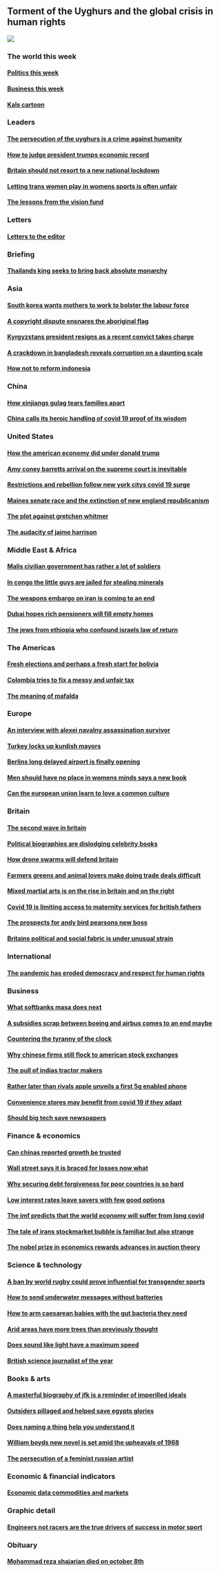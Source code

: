## Torment of the Uyghurs and the global crisis in human rights
![](./cover.jpg)
### The world this week
#### [Politics this week](./The%20world%20this%20week/politics-this-week.md)
#### [Business this week](./The%20world%20this%20week/business-this-week.md)
#### [Kals cartoon](./The%20world%20this%20week/kals-cartoon.md)
### Leaders
#### [The persecution of the uyghurs is a crime against humanity](./Leaders/the-persecution-of-the-uyghurs-is-a-crime-against-humanity.md)
#### [How to judge president trumps economic record](./Leaders/how-to-judge-president-trumps-economic-record.md)
#### [Britain should not resort to a new national lockdown](./Leaders/britain-should-not-resort-to-a-new-national-lockdown.md)
#### [Letting trans women play in womens sports is often unfair](./Leaders/letting-trans-women-play-in-womens-sports-is-often-unfair.md)
#### [The lessons from the vision fund](./Leaders/the-lessons-from-the-vision-fund.md)
### Letters
#### [Letters to the editor](./Letters/letters-to-the-editor.md)
### Briefing
#### [Thailands king seeks to bring back absolute monarchy](./Briefing/thailands-king-seeks-to-bring-back-absolute-monarchy.md)
### Asia
#### [South korea wants mothers to work to bolster the labour force](./Asia/south-korea-wants-mothers-to-work-to-bolster-the-labour-force.md)
#### [A copyright dispute ensnares the aboriginal flag](./Asia/a-copyright-dispute-ensnares-the-aboriginal-flag.md)
#### [Kyrgyzstans president resigns as a recent convict takes charge](./Asia/kyrgyzstans-president-resigns-as-a-recent-convict-takes-charge.md)
#### [A crackdown in bangladesh reveals corruption on a daunting scale](./Asia/a-crackdown-in-bangladesh-reveals-corruption-on-a-daunting-scale.md)
#### [How not to reform indonesia](./Asia/how-not-to-reform-indonesia.md)
### China
#### [How xinjiangs gulag tears families apart](./China/how-xinjiangs-gulag-tears-families-apart.md)
#### [China calls its heroic handling of covid 19 proof of its wisdom](./China/china-calls-its-heroic-handling-of-covid-19-proof-of-its-wisdom.md)
### United States
#### [How the american economy did under donald trump](./United%20States/how-the-american-economy-did-under-donald-trump.md)
#### [Amy coney barretts arrival on the supreme court is inevitable](./United%20States/amy-coney-barretts-arrival-on-the-supreme-court-is-inevitable.md)
#### [Restrictions and rebellion follow new york citys covid 19 surge](./United%20States/restrictions-and-rebellion-follow-new-york-citys-covid-19-surge.md)
#### [Maines senate race and the extinction of new england republicanism](./United%20States/maines-senate-race-and-the-extinction-of-new-england-republicanism.md)
#### [The plot against gretchen whitmer](./United%20States/the-plot-against-gretchen-whitmer.md)
#### [The audacity of jaime harrison](./United%20States/the-audacity-of-jaime-harrison.md)
### Middle East & Africa
#### [Malis civilian government has rather a lot of soldiers](./Middle%20East%20&%20Africa/malis-civilian-government-has-rather-a-lot-of-soldiers.md)
#### [In congo the little guys are jailed for stealing minerals](./Middle%20East%20&%20Africa/in-congo-the-little-guys-are-jailed-for-stealing-minerals.md)
#### [The weapons embargo on iran is coming to an end](./Middle%20East%20&%20Africa/the-weapons-embargo-on-iran-is-coming-to-an-end.md)
#### [Dubai hopes rich pensioners will fill empty homes](./Middle%20East%20&%20Africa/dubai-hopes-rich-pensioners-will-fill-empty-homes.md)
#### [The jews from ethiopia who confound israels law of return](./Middle%20East%20&%20Africa/the-jews-from-ethiopia-who-confound-israels-law-of-return.md)
### The Americas
#### [Fresh elections and perhaps a fresh start for bolivia](./The%20Americas/fresh-elections-and-perhaps-a-fresh-start-for-bolivia.md)
#### [Colombia tries to fix a messy and unfair tax](./The%20Americas/colombia-tries-to-fix-a-messy-and-unfair-tax.md)
#### [The meaning of mafalda](./The%20Americas/the-meaning-of-mafalda.md)
### Europe
#### [An interview with alexei navalny assassination survivor](./Europe/an-interview-with-alexei-navalny-assassination-survivor.md)
#### [Turkey locks up kurdish mayors](./Europe/turkey-locks-up-kurdish-mayors.md)
#### [Berlins long delayed airport is finally opening](./Europe/berlins-long-delayed-airport-is-finally-opening.md)
#### [Men should have no place in womens minds says a new book](./Europe/men-should-have-no-place-in-womens-minds-says-a-new-book.md)
#### [Can the european union learn to love a common culture](./Europe/can-the-european-union-learn-to-love-a-common-culture.md)
### Britain
#### [The second wave in britain](./Britain/the-second-wave-in-britain.md)
#### [Political biographies are dislodging celebrity books](./Britain/political-biographies-are-dislodging-celebrity-books.md)
#### [How drone swarms will defend britain](./Britain/how-drone-swarms-will-defend-britain.md)
#### [Farmers greens and animal lovers make doing trade deals difficult](./Britain/farmers-greens-and-animal-lovers-make-doing-trade-deals-difficult.md)
#### [Mixed martial arts is on the rise in britain and on the right](./Britain/mixed-martial-arts-is-on-the-rise-in-britain-and-on-the-right.md)
#### [Covid 19 is limiting access to maternity services for british fathers](./Britain/covid-19-is-limiting-access-to-maternity-services-for-british-fathers.md)
#### [The prospects for andy bird pearsons new boss](./Britain/the-prospects-for-andy-bird-pearsons-new-boss.md)
#### [Britains political and social fabric is under unusual strain](./Britain/britains-political-and-social-fabric-is-under-unusual-strain.md)
### International
#### [The pandemic has eroded democracy and respect for human rights](./International/the-pandemic-has-eroded-democracy-and-respect-for-human-rights.md)
### Business
#### [What softbanks masa does next](./Business/what-softbanks-masa-does-next.md)
#### [A subsidies scrap between boeing and airbus comes to an end maybe](./Business/a-subsidies-scrap-between-boeing-and-airbus-comes-to-an-end-maybe.md)
#### [Countering the tyranny of the clock](./Business/countering-the-tyranny-of-the-clock.md)
#### [Why chinese firms still flock to american stock exchanges](./Business/why-chinese-firms-still-flock-to-american-stock-exchanges.md)
#### [The pull of indias tractor makers](./Business/the-pull-of-indias-tractor-makers.md)
#### [Rather later than rivals apple unveils a first 5g enabled phone](./Business/rather-later-than-rivals-apple-unveils-a-first-5g-enabled-phone.md)
#### [Convenience stores may benefit from covid 19 if they adapt](./Business/convenience-stores-may-benefit-from-covid-19-if-they-adapt.md)
#### [Should big tech save newspapers](./Business/should-big-tech-save-newspapers.md)
### Finance & economics
#### [Can chinas reported growth be trusted](./Finance%20&%20economics/can-chinas-reported-growth-be-trusted.md)
#### [Wall street says it is braced for losses now what](./Finance%20&%20economics/wall-street-says-it-is-braced-for-losses-now-what.md)
#### [Why securing debt forgiveness for poor countries is so hard](./Finance%20&%20economics/why-securing-debt-forgiveness-for-poor-countries-is-so-hard.md)
#### [Low interest rates leave savers with few good options](./Finance%20&%20economics/low-interest-rates-leave-savers-with-few-good-options.md)
#### [The imf predicts that the world economy will suffer from long covid](./Finance%20&%20economics/the-imf-predicts-that-the-world-economy-will-suffer-from-long-covid.md)
#### [The tale of irans stockmarket bubble is familiar but also strange](./Finance%20&%20economics/the-tale-of-irans-stockmarket-bubble-is-familiar-but-also-strange.md)
#### [The nobel prize in economics rewards advances in auction theory](./Finance%20&%20economics/the-nobel-prize-in-economics-rewards-advances-in-auction-theory.md)
### Science & technology
#### [A ban by world rugby could prove influential for transgender sports](./Science%20&%20technology/a-ban-by-world-rugby-could-prove-influential-for-transgender-sports.md)
#### [How to send underwater messages without batteries](./Science%20&%20technology/how-to-send-underwater-messages-without-batteries.md)
#### [How to arm caesarean babies with the gut bacteria they need](./Science%20&%20technology/how-to-arm-caesarean-babies-with-the-gut-bacteria-they-need.md)
#### [Arid areas have more trees than previously thought](./Science%20&%20technology/arid-areas-have-more-trees-than-previously-thought.md)
#### [Does sound like light have a maximum speed](./Science%20&%20technology/does-sound-like-light-have-a-maximum-speed.md)
#### [British science journalist of the year](./Science%20&%20technology/british-science-journalist-of-the-year.md)
### Books & arts
#### [A masterful biography of jfk is a reminder of imperilled ideals](./Books%20&%20arts/a-masterful-biography-of-jfk-is-a-reminder-of-imperilled-ideals.md)
#### [Outsiders pillaged and helped save egypts glories](./Books%20&%20arts/outsiders-pillaged-and-helped-save-egypts-glories.md)
#### [Does naming a thing help you understand it](./Books%20&%20arts/does-naming-a-thing-help-you-understand-it.md)
#### [William boyds new novel is set amid the upheavals of 1968](./Books%20&%20arts/william-boyds-new-novel-is-set-amid-the-upheavals-of-1968.md)
#### [The persecution of a feminist russian artist](./Books%20&%20arts/the-persecution-of-a-feminist-russian-artist.md)
### Economic & financial indicators
#### [Economic data commodities and markets](./Economic%20&%20financial%20indicators/economic-data-commodities-and-markets.md)
### Graphic detail
#### [Engineers not racers are the true drivers of success in motor sport](./Graphic%20detail/engineers-not-racers-are-the-true-drivers-of-success-in-motor-sport.md)
### Obituary
#### [Mohammad reza shajarian died on october 8th](./Obituary/mohammad-reza-shajarian-died-on-october-8th.md)
